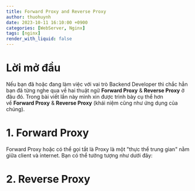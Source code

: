```yaml
---
title: Forward Proxy and Reverse Proxy
author: thuohuynh
date: 2023-10-11 16:10:00 +0900
categories: [WebServer, Nginx]
tags: [nginx]
render_with_liquid: false
---
```


# Lời mở đầu
Nếu bạn đã hoặc đang làm việc với vai trò Backend Developer thì chắc hẳn bạn đã từng nghe qua về hai thuật ngữ **Forward Proxy** & **Reverse Proxy** ở đâu đó.
Trong bài viết lần này mình xin được trình bày cụ thể hơn về **Forward Proxy** & **Reverse Proxy** (khái niệm cũng như ứng dụng của chúng).

# 1. **Forward Proxy**
Forward Proxy hoặc có thể gọi tắt là Proxy là một "thực thể trung gian" nằm giữa client và internet. Bạn có thể tưởng tượng như dưới đây:

# 2. **Reverse Proxy**
